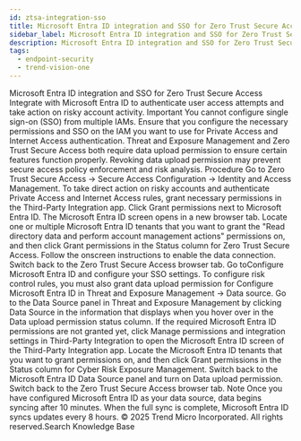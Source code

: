 ```yaml
---
id: ztsa-integration-sso
title: Microsoft Entra ID integration and SSO for Zero Trust Secure Access
sidebar_label: Microsoft Entra ID integration and SSO for Zero Trust Secure Access
description: Microsoft Entra ID integration and SSO for Zero Trust Secure Access
tags:
  - endpoint-security
  - trend-vision-one
---
```


 Microsoft Entra ID integration and SSO for Zero Trust Secure Access Integrate with Microsoft Entra ID to authenticate user access attempts and take action on risky account activity. Important You cannot configure single sign-on (SSO) from multiple IAMs. Ensure that you configure the necessary permissions and SSO on the IAM you want to use for Private Access and Internet Access authentication. Threat and Exposure Management and Zero Trust Secure Access both require data upload permission to ensure certain features function properly. Revoking data upload permission may prevent secure access policy enforcement and risk analysis. Procedure Go to Zero Trust Secure Access → Secure Access Configuration → Identity and Access Management. To take direct action on risky accounts and authenticate Private Access and Internet Access rules, grant necessary permissions in the Third-Party Integration app. Click Grant permissions next to Microsoft Entra ID. The Microsoft Entra ID screen opens in a new browser tab. Locate one or multiple Microsoft Entra ID tenants that you want to grant the "Read directory data and perform account management actions" permissions on, and then click Grant permissions in the Status column for Zero Trust Secure Access. Follow the onscreen instructions to enable the data connection. Switch back to the Zero Trust Secure Access browser tab. Go toConfigure Microsoft Entra ID and configure your SSO settings. To configure risk control rules, you must also grant data upload permission for Configure Microsoft Entra ID in Threat and Exposure Management → Data source. Go to the Data Source panel in Threat and Exposure Management by clicking Data Source in the information that displays when you hover over in the Data upload permission status column. If the required Microsoft Entra ID permissions are not granted yet, click Manage permissions and integration settings in Third-Party Integration to open the Microsoft Entra ID screen of the Third-Party Integration app. Locate the Microsoft Entra ID tenants that you want to grant permissions on, and then click Grant permissions in the Status column for Cyber Risk Exposure Management. Switch back to the Microsoft Entra ID Data Source panel and turn on Data upload permission. Switch back to the Zero Trust Secure Access browser tab. Note Once you have configured Microsoft Entra ID as your data source, data begins syncing after 10 minutes. When the full sync is complete, Microsoft Entra ID syncs updates every 8 hours. © 2025 Trend Micro Incorporated. All rights reserved.Search Knowledge Base